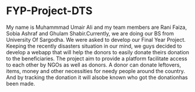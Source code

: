 # FYP-Project-DTS
My name is Muhammmad Umair Ali and my team members are Rani Faiza, Sobia Ashraf and Ghulam Shabir.Currently, we are doing our BS from University Of Sargodha. We were asked to develop our Final Year Project. Keeping the recently disasters situation in our mind, we guys decided to develop a webapp that will help the donors to easily donate theirs donation to the beneficiaries. The project aim to provide a platform facilitate access to each other by NGOs as well as donors. A donor can donate leftovers, items, money and other necessities for needy people around the country. And by tracking the donation it will alsobe known who got the donationhas been made.
